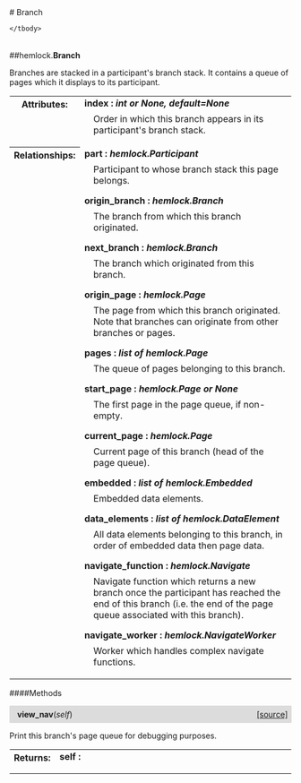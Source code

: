 <script src="https://cdn.mathjax.org/mathjax/latest/MathJax.js?config=TeX-AMS-MML_HTMLorMML" type="text/javascript"></script>

<link rel="stylesheet" href="https://assets.readthedocs.org/static/css/readthedocs-doc-embed.css" type="text/css" />

<style>
    a.src-href {
        float: right;
    }
    p.attr {
        margin-top: 0.5em;
        margin-left: 1em;
    }
    p.func-header {
        background-color: gainsboro;
        border-radius: 0.1em;
        padding: 0.5em;
        padding-left: 1em;
    }
    table.field-table {
        border-radius: 0.1em
    }
</style># Branch

<table class="docutils field-list field-table" frame="void" rules="none">
    <col class="field-name" />
    <col class="field-body" />
    <tbody valign="top">
        
    </tbody>
</table>



##hemlock.**Branch**



Branches are stacked in a participant's branch stack. It contains a
queue of pages which it displays to its participant.

<table class="docutils field-list field-table" frame="void" rules="none">
    <col class="field-name" />
    <col class="field-body" />
    <tbody valign="top">
        <tr class="field">
    <th class="field-name"><b>Attributes:</b></td>
    <td class="field-body" width="100%"><b>index : <i>int or None, default=None</i></b>
<p class="attr">
    Order in which this branch appears in its participant's branch stack.
</p></td>
</tr>
<tr class="field">
    <th class="field-name"><b>Relationships:</b></td>
    <td class="field-body" width="100%"><b>part : <i>hemlock.Participant</i></b>
<p class="attr">
    Participant to whose branch stack this page belongs.
</p>
<b>origin_branch : <i>hemlock.Branch</i></b>
<p class="attr">
    The branch from which this branch originated.
</p>
<b>next_branch : <i>hemlock.Branch</i></b>
<p class="attr">
    The branch which originated from this branch.
</p>
<b>origin_page : <i>hemlock.Page</i></b>
<p class="attr">
    The page from which this branch originated. Note that branches can originate from other branches or pages.
</p>
<b>pages : <i>list of hemlock.Page</i></b>
<p class="attr">
    The queue of pages belonging to this branch.
</p>
<b>start_page : <i>hemlock.Page or None</i></b>
<p class="attr">
    The first page in the page queue, if non-empty.
</p>
<b>current_page : <i>hemlock.Page</i></b>
<p class="attr">
    Current page of this branch (head of the page queue).
</p>
<b>embedded : <i>list of hemlock.Embedded</i></b>
<p class="attr">
    Embedded data elements.
</p>
<b>data_elements : <i>list of hemlock.DataElement</i></b>
<p class="attr">
    All data elements belonging to this branch, in order of embedded data then page data.
</p>
<b>navigate_function : <i>hemlock.Navigate</i></b>
<p class="attr">
    Navigate function which returns a new branch once the participant has reached the end of this branch (i.e. the end of the page queue associated with this branch).
</p>
<b>navigate_worker : <i>hemlock.NavigateWorker</i></b>
<p class="attr">
    Worker which handles complex navigate functions.
</p></td>
</tr>
    </tbody>
</table>



####Methods



<p class="func-header">
    <i></i> <b>view_nav</b>(<i>self</i>) <a class="src-href" target="_blank" href="https://github.com/dsbowen/hemlock/blob/master/hemlock/models/branch.py#L132">[source]</a>
</p>

Print this branch's page queue for debugging purposes.

<table class="docutils field-list field-table" frame="void" rules="none">
    <col class="field-name" />
    <col class="field-body" />
    <tbody valign="top">
        <tr class="field">
    <th class="field-name"><b>Returns:</b></td>
    <td class="field-body" width="100%"><b>self : <i></i></b>
<p class="attr">
    
</p></td>
</tr>
    </tbody>
</table>

